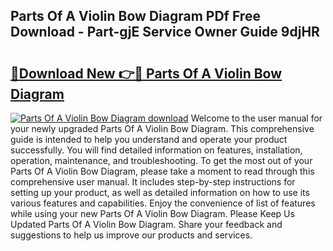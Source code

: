 ## Parts Of A Violin Bow Diagram PDf Free Download - Part-gjE Service Owner Guide 9djHR

# <h2><a href="http://dftvrtj.blite.top/?on=Parts+Of+A+Violin+Bow+Diagram">🔗Download New 👉🔴 Parts Of A Violin Bow Diagram</a></h2>

[![Parts Of A Violin Bow Diagram download](https://i.imgur.com/lujVjoI.png)](http://dftvrtj.blite.top/?on=Parts+Of+A+Violin+Bow+Diagram)
Welcome to the user manual for your newly upgraded Parts Of A Violin Bow Diagram. This comprehensive guide is intended to help you understand and operate your product successfully. You will find detailed information on features, installation, operation, maintenance, and troubleshooting. To get the most out of your Parts Of A Violin Bow Diagram, please take a moment to read through this comprehensive user manual. It includes step-by-step instructions for setting up your product, as well as detailed information on how to use its various features and capabilities. Enjoy the convenience of list of features while using your new Parts Of A Violin Bow Diagram. Please Keep Us Updated Parts Of A Violin Bow Diagram. Share your feedback and suggestions to help us improve our products and services.
